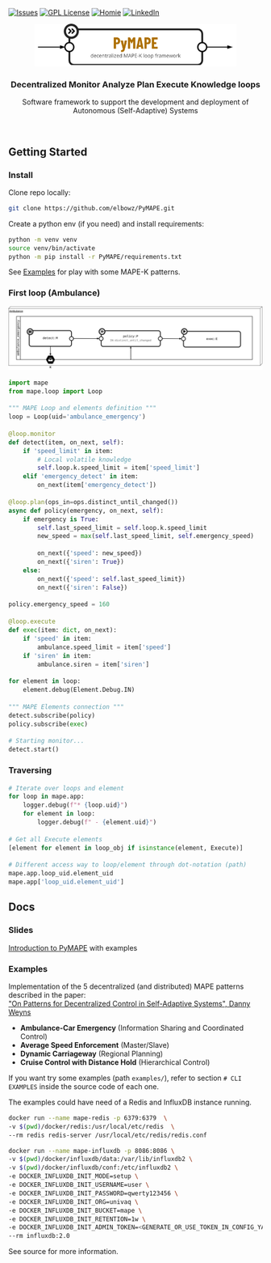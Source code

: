 [![Issues][issues-shield]][issues-url]
[![GPL License][license-shield]][license-url]
[![Homie][rxpy-shield]][rxpy-url]
[![LinkedIn][linkedin-shield]][linkedin-url]

<p align="center">
  <img src="docs/imgs/logo.png" alt="PyMAPE" width="400">
  <h3 align="center">Decentralized Monitor Analyze Plan Execute Knowledge loops</h3>
  <p align="center">
    Software framework to support the development and deployment of Autonomous (Self-Adaptive) Systems
  </p>
</p>
<br />

## Getting Started

### Install

Clone repo locally:
```bash
git clone https://github.com/elbowz/PyMAPE.git
```

Create a python env (if you need) and install requirements:
```bash
python -m venv venv
source venv/bin/activate
python -m pip install -r PyMAPE/requirements.txt
```

See [Examples](#examples) for play with some MAPE-K patterns.

### First loop (Ambulance)

![ambulance diagram](docs/imgs/mape_ambulance.png)

```python
import mape
from mape.loop import Loop

""" MAPE Loop and elements definition """
loop = Loop(uid='ambulance_emergency')

@loop.monitor
def detect(item, on_next, self):
    if 'speed_limit' in item:
        # Local volatile knowledge
        self.loop.k.speed_limit = item['speed_limit']
    elif 'emergency_detect' in item:
        on_next(item['emergency_detect'])

@loop.plan(ops_in=ops.distinct_until_changed())
async def policy(emergency, on_next, self):
    if emergency is True:
        self.last_speed_limit = self.loop.k.speed_limit
        new_speed = max(self.last_speed_limit, self.emergency_speed)

        on_next({'speed': new_speed})
        on_next({'siren': True})
    else:
        on_next({'speed': self.last_speed_limit})
        on_next({'siren': False})

policy.emergency_speed = 160

@loop.execute
def exec(item: dict, on_next):
    if 'speed' in item:
        ambulance.speed_limit = item['speed']
    if 'siren' in item:
        ambulance.siren = item['siren']

for element in loop:
    element.debug(Element.Debug.IN)

""" MAPE Elements connection """
detect.subscribe(policy)
policy.subscribe(exec)

# Starting monitor...
detect.start()
```
### Traversing

```python
# Iterate over loops and element
for loop in mape.app:
    logger.debug(f"* {loop.uid}")
    for element in loop:
        logger.debug(f" - {element.uid}")

# Get all Execute elements
[element for element in loop_obj if isinstance(element, Execute)]

# Different access way to loop/element through dot-notation (path)
mape.app.loop_uid.element_uid
mape.app['loop_uid.element_uid']
```

## Docs

### Slides

[Introduction to PyMAPE](/docs/slides.pdf) with examples

### Examples

Implementation of the 5 decentralized (and distributed) MAPE patterns described in the paper:  
["On Patterns for Decentralized Control in Self-Adaptive Systems", Danny Weyns](https://www.ics.uci.edu/~seal/publications/2012aSefSAS.pdf)

* **Ambulance-Car Emergency** (Information Sharing and Coordinated Control)
* **Average Speed Enforcement** (Master/Slave)
* **Dynamic Carriageway** (Regional Planning)
* **Cruise Control with Distance Hold** (Hierarchical Control)

If you want try some examples (path `examples/`), refer to section `# CLI EXAMPLES` inside the source code of each one.  

The examples could have need of a Redis and InfluxDB instance running.

```bash
docker run --name mape-redis -p 6379:6379  \
-v $(pwd)/docker/redis:/usr/local/etc/redis  \
--rm redis redis-server /usr/local/etc/redis/redis.conf
```

```bash
docker run --name mape-influxdb -p 8086:8086 \
-v $(pwd)/docker/influxdb/data:/var/lib/influxdb2 \
-v $(pwd)/docker/influxdb/conf:/etc/influxdb2 \
-e DOCKER_INFLUXDB_INIT_MODE=setup \
-e DOCKER_INFLUXDB_INIT_USERNAME=user \
-e DOCKER_INFLUXDB_INIT_PASSWORD=qwerty123456 \
-e DOCKER_INFLUXDB_INIT_ORG=univaq \
-e DOCKER_INFLUXDB_INIT_BUCKET=mape \
-e DOCKER_INFLUXDB_INIT_RETENTION=1w \
-e DOCKER_INFLUXDB_INIT_ADMIN_TOKEN=<GENERATE_OR_USE_TOKEN_IN_CONFIG_YAML> \
--rm influxdb:2.0
```

See source for more information.

[issues-shield]: https://img.shields.io/github/issues/elbowz/pymape.svg?style=for-the-badge
[issues-url]: https://github.com/elbowz/pymape/issues
[license-shield]: https://img.shields.io/github/license/elbowz/pymape.svg?style=for-the-badge
[license-url]: /LICENSE.txt
[linkedin-shield]: https://img.shields.io/badge/-LinkedIn-black.svg?style=for-the-badge&logo=linkedin&colorB=555
[linkedin-url]: https://www.linkedin.com/in/emanuele-palombo/
[rxpy-shield]: https://img.shields.io/static/v1?label=Powered&message=RxPY&style=for-the-badge&color=informational
[rxpy-url]: https://github.com/ReactiveX/RxPY